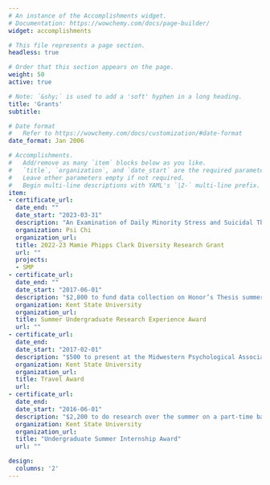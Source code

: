 ```yaml
---
# An instance of the Accomplishments widget.
# Documentation: https://wowchemy.com/docs/page-builder/
widget: accomplishments

# This file represents a page section.
headless: true

# Order that this section appears on the page.
weight: 50
active: true

# Note: `&shy;` is used to add a 'soft' hyphen in a long heading.
title: 'Grants'
subtitle:

# Date format
#   Refer to https://wowchemy.com/docs/customization/#date-format
date_format: Jan 2006

# Accomplishments.
#   Add/remove as many `item` blocks below as you like.
#   `title`, `organization`, and `date_start` are the required parameters.
#   Leave other parameters empty if not required.
#   Begin multi-line descriptions with YAML's `|2-` multi-line prefix.
item:
- certificate_url: 
  date_end: ""
  date_start: "2023-03-31"
  description: "An Examination of Daily Minority Stress and Suicidal Thoughts in Sexual Minority People"
  organization: Psi Chi
  organization_url: 
  title: 2022-23 Mamie Phipps Clark Diversity Research Grant
  url: ""
  projects: 
  - SMP
- certificate_url: 
  date_end: ""
  date_start: "2017-06-01"
  description: "$2,800 to fund data collection on Honor’s Thesis summer research"
  organization: Kent State University
  organization_url: 
  title: Summer Undergraduate Research Experience Award
  url: ""
- certificate_url: 
  date_end: 
  date_start: "2017-02-01"
  description: "$500 to present at the Midwestern Psychological Association Conference"
  organization: Kent State University
  organization_url: 
  title: Travel Award
  url: 
- certificate_url: 
  date_end: 
  date_start: "2016-06-01"
  description: "$2,200 to do research over the summer on a part-time basis"
  organization: Kent State University
  organization_url: 
  title: "Undergraduate Summer Internship Award"
  url: ""

design:
  columns: '2' 
---
```

